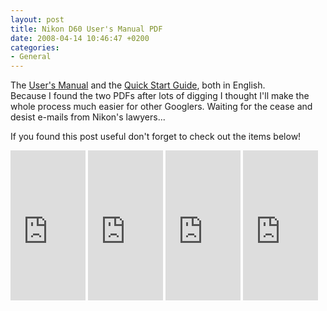```yaml
---
layout: post
title: Nikon D60 User's Manual PDF
date: 2008-04-14 10:46:47 +0200
categories:
- General
---
```

<p>The <a href="http://www.rusiczki.net/blog/blogstuff/D60_en.pdf">User's Manual</a> and the <a href="http://www.rusiczki.net/blog/blogstuff/D60QSG_en.pdf">Quick Start Guide</a>, both in English.<br />
Because I found the two PDFs after lots of digging I thought I'll make the whole process much easier for other Googlers. Waiting for the cease and desist e-mails from Nikon's lawyers...</p>
<p>If you found this post useful don't forget to check out the items below!</p>
<p><iframe src="http://rcm-uk.amazon.co.uk/e/cm?t=kits-21&o=2&p=8&l=as1&asins=B00131Z1GS&fc1=000000&IS2=1&lt1=_blank&m=amazon&lc1=FF0000&bc1=FFFFFF&bg1=FFFFFF&f=ifr" style="width:120px;height:240px;" scrolling="no" marginwidth="0" marginheight="0" frameborder="0"></iframe> <iframe src="http://rcm-uk.amazon.co.uk/e/cm?t=kits-21&o=2&p=8&l=as1&asins=0470383127&fc1=000000&IS2=1&lt1=_blank&m=amazon&lc1=FF0000&bc1=FFFFFF&bg1=FFFFFF&f=ifr" style="width:120px;height:240px;" scrolling="no" marginwidth="0" marginheight="0" frameborder="0"></iframe> <iframe src="http://rcm-uk.amazon.co.uk/e/cm?t=kits-21&o=2&p=8&l=as1&asins=0470385383&fc1=000000&IS2=1&lt1=_blank&m=amazon&lc1=FF0000&bc1=FFFFFF&bg1=FFFFFF&f=ifr" style="width:120px;height:240px;" scrolling="no" marginwidth="0" marginheight="0" frameborder="0"></iframe> <iframe src="http://rcm-uk.amazon.co.uk/e/cm?t=kits-21&o=2&p=8&l=as1&asins=160059414X&fc1=000000&IS2=1&lt1=_blank&m=amazon&lc1=FF0000&bc1=FFFFFF&bg1=FFFFFF&f=ifr" style="width:120px;height:240px;" scrolling="no" marginwidth="0" marginheight="0" frameborder="0"></iframe></p>
